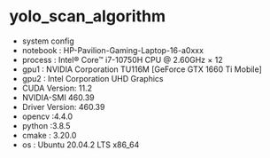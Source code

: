 # yolo_scan_algorithm

* system config
* notebook : HP-Pavilion-Gaming-Laptop-16-a0xxx
* process : Intel® Core™ i7-10750H CPU @ 2.60GHz × 12
* gpu1 : NVIDIA Corporation TU116M [GeForce GTX 1660 Ti Mobile]
* gpu2 : Intel Corporation UHD Graphics
* CUDA Version: 11.2
* NVIDIA-SMI 460.39
* Driver Version: 460.39
* opencv :4.4.0
* python :3.8.5
* cmake : 3.20.0
* os : Ubuntu 20.04.2 LTS x86_64
